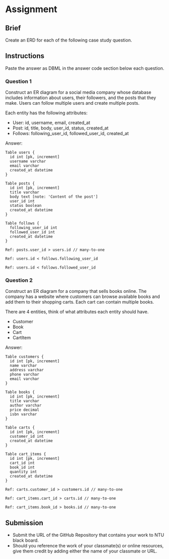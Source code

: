 # Assignment

## Brief

Create an ERD for each of the following case study question.

## Instructions

Paste the answer as DBML in the answer code section below each question.

### Question 1

Construct an ER diagram for a social media company whose database includes information about users, their followers, and the posts that they make. Users can follow multiple users and create multiple posts.

Each entity has the following attributes:

- User: id, username, email, created_at
- Post: id, title, body, user_id, status, created_at
- Follows: following_user_id, followed_user_id, created_at

Answer:

```dbml
Table users {
  id int [pk, increment]
  username varchar
  email varchar
  created_at datetime
}

Table posts {
  id int [pk, increment]
  title varchar
  body text [note: 'Content of the post']
  user_id int
  status boolean
  created_at datetime
}

Table follows {
  following_user_id int
  followed_user_id int
  created_at datetime
}

Ref: posts.user_id > users.id // many-to-one

Ref: users.id < follows.following_user_id

Ref: users.id < follows.followed_user_id
```

### Question 2

Construct an ER diagram for a company that sells books online. The company has a website where customers can browse available books and add them to their shopping carts. Each cart can contain multiple books.

There are 4 entities, think of what attributes each entity should have.

- Customer
- Book
- Cart
- CartItem

Answer:

```dbml
Table customers {
  id int [pk, increment]
  name varchar
  address varchar
  phone varchar
  email varchar
}

Table books {
  id int [pk, increment]
  title varchar
  author varchar
  price decimal
  isbn varchar
}

Table carts {
  id int [pk, increment]
  customer_id int
  created_at datetime
}

Table cart_items {
  id int [pk, increment]
  cart_id int
  book_id int
  quantity int
  created_at datetime
}

Ref: carts.customer_id > customers.id // many-to-one

Ref: cart_items.cart_id > carts.id // many-to-one

Ref: cart_items.book_id > books.id // many-to-one
```

## Submission

- Submit the URL of the GitHub Repository that contains your work to NTU black board.
- Should you reference the work of your classmate(s) or online resources, give them credit by adding either the name of your classmate or URL.
